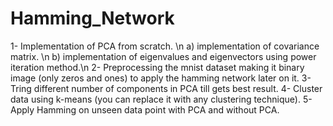 # Hamming_Network
1- Implementation of PCA from scratch. \n
    a) implementation of covariance matrix. \n
    b) implementation of eigenvalues and eigenvectors using power iteration method.\n
2- Preprocessing the mnist dataset making it binary image (only zeros and ones) to apply the hamming network later on it.
3- Tring different number of components in PCA till gets best result.
4- Cluster data using k-means (you can replace it with any clustering technique).
5- Apply Hamming on unseen data point with PCA and without PCA.
